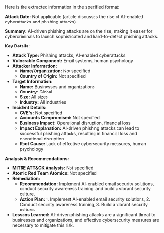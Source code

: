 Here is the extracted information in the specified format:

**Attack Date:** Not applicable (article discusses the rise of AI-enabled cyberattacks and phishing attacks)

**Summary:** AI-driven phishing attacks are on the rise, making it easier for cybercriminals to launch sophisticated and hard-to-detect phishing attacks.

**Key Details:**

* **Attack Type:** Phishing attacks, AI-enabled cyberattacks
* **Vulnerable Component:** Email systems, human psychology
* **Attacker Information:**
	+ **Name/Organization:** Not specified
	+ **Country of Origin:** Not specified
* **Target Information:**
	+ **Name:** Businesses and organizations
	+ **Country:** Global
	+ **Size:** All sizes
	+ **Industry:** All industries
* **Incident Details:**
	+ **CVE's:** Not specified
	+ **Accounts Compromised:** Not specified
	+ **Business Impact:** Operational disruption, financial loss
	+ **Impact Explanation:** AI-driven phishing attacks can lead to successful phishing attacks, resulting in financial loss and operational disruption.
	+ **Root Cause:** Lack of effective cybersecurity measures, human psychology

**Analysis & Recommendations:**

* **MITRE ATT&CK Analysis:** Not specified
* **Atomic Red Team Atomics:** Not specified
* **Remediation:**
	+ **Recommendation:** Implement AI-enabled email security solutions, conduct security awareness training, and build a vibrant security culture.
	+ **Action Plan:** 1. Implement AI-enabled email security solutions, 2. Conduct security awareness training, 3. Build a vibrant security culture.
* **Lessons Learned:** AI-driven phishing attacks are a significant threat to businesses and organizations, and effective cybersecurity measures are necessary to mitigate this risk.
